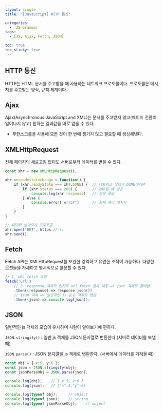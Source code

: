 ```yaml
---
layout: single
title: "[JavaScript] HTTP 통신"

categories:
  -  JS Grammar
tags:
  - [JS, Ajax, Fetch, JSON]

toc: true
toc_sticky: true
---
```


## HTTP 통신

HTTP는 HTML 문서를 주고받을 때 사용하는 네트워크 프로토콜이다. 프로토콜은 메시지를 주고받는 양식, 규칙 체계이다.

## Ajax

Ajax(Asynchronous JavaScript and XML)는 문서를 주고받지 않고(페이지 전환이 일어나지 않고) 원하는 결과값을 바로 얻을 수 있다.
- 무한스크롤을 사용해 모든 것이 한 번에 생기지 않고 필요할 때 생성해낸다.

## XMLHttpRequest

전체 페이지의 새로고침 없이도 서버로부터 데이터를 받을 수 있다.

```js
const xhr = new XMLHttpRequest();

xhr.onreadystatechange = function() {
    if (xhr.readyState === xhr.DONE) {  // 네트워크 상태가 DONE이라면
        if (xhr.status === 200) {       // 200일 때 성공
            console.log(xhr.response)   // 성공 응답
        } else {
            console.error('error')      // 실패 에러 메시지
        }
    }
}

// 데이터 받아오기 프로토콜
xhr.open('GET', https://~);
xhr.send();
```

## Fetch

Fetch API는 XMLHttpRequest를 보완한 강력하고 유연한 조작이 가능하다. 다양한 옵션들을 자세하고 명시적으로 활용할 수 있다.

```js
// 1. URL fetch 요청
fetch('url')
    // 2. response 객체의 인자로 url fetch 결과 내장 => json 객체로 풀어냄
    .then((response) => response.json())
    // json 객체 => 일반적인 js 순수 객체로 변환
    .then((json) => console.log(json));
```

## JSON

일반적인 js 객체와 모습이 유사하며 사람이 알아보기에 편하다.

`JSON.stringify()` : 일반 js 객체를 JSON 문자열로 변환한다 (서버로 데이터를 보낼 때)

`JSON.parse()` : JSON 문자열을 js 객체로 변환한다. (서버에서 데이터를 가져올 때)

```js
const obj = { x:5, y:6 };
const json = JSON.stringify(obj);
const jsonParseObj = JSON.parse(json);

console.log(obj);    // { x:5, y:6 }
console.log(json);   // {"x":5,"y":6}

console.log(typeof obj);     // object
console.log(typeof json);    // string
console.log(typeof jsonParseObj);    // object
```